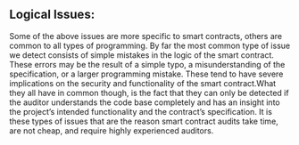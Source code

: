 ## Logical Issues:

Some of the above issues are more specific to smart contracts, others are common to all types of programming. By far the most common type of issue we detect consists of simple mistakes in the logic of the smart contract. These errors may be the result of a simple typo, a misunderstanding of the specification, or a larger programming mistake. These tend to have severe implications on the security and functionality of the smart contract.What they all have in common though, is the fact that they can only be detected if the auditor understands the code base completely and has an insight into the project’s intended functionality and the contract’s specification. It is these types of issues that are the reason smart contract audits take time, are not cheap, and require highly experienced auditors.